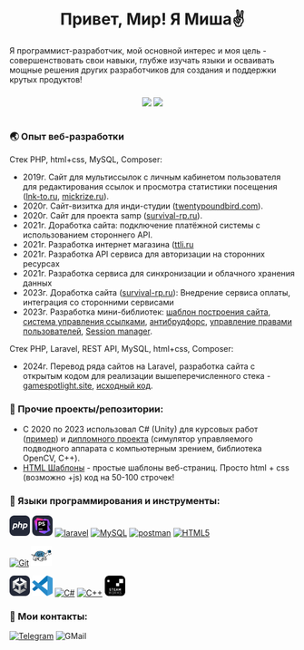 <h1 align="center"> Привет, Мир! Я Миша✌️ </h1>
Я программист-разработчик, мой основной интерес и моя цель - совершенствовать свои навыки, глубже изучать языки и осваивать мощные решения других разработчиков для создания и поддержки крутых продуктов!

### 

<p align="center">
  <a href="https://t.me/user1883"><img src="https://img.shields.io/badge/Telegram-273254?style=for-the-badge&logo=Telegram"></a>
  <a href="mailto:encrypt@internet.ru"><img src="https://img.shields.io/badge/encrypt@internet.ru-273254?style=for-the-badge&logo=GMail"></a>
</p>
<h1> </h1>

### 🌏 Опыт веб-разработки
Стек PHP, html+css, MySQL, Composer:
- 2019г. Сайт для мультиссылок с личным кабинетом пользователя для редактирования ссылок и просмотра статистики посещения ([lnk-to.ru](lnk-to.ru), [mickrize.ru](mickrize.ru)).
- 2020г. Сайт-визитка для инди-студии ([twentypoundbird.com](twentypoundbird.com)).
- 2020г. Сайт для проекта samp ([survival-rp.ru](survival-rp.ru)).
- 2021г. Доработка сайта: подключение платёжной системы с использованием стороннего API. 
- 2021г. Разработка интернет магазина ([ttli.ru](https://ttli.ru)      
- 2021г. Разработка API сервиса для авторизации на сторонних ресурсах
- 2021г. Разработка сервиса для синхронизации и облачного хранения данных
- 2023г. Доработка сайта ([survival-rp.ru](survival-rp.ru)): Внедрение сервиса оплаты, интеграция со сторонними сервисами
- 2023г. Разработка мини-библиотек: [шаблон построения сайта](https://github.com/TheKompreso/blank-website-template), [система управления ссылками](https://github.com/TheKompreso/url-database-engine), [антибрудфорс](https://github.com/TheKompreso/brute-force-protection), [управление
правами пользователей](https://github.com/TheKompreso/simple-permission-engine), [Session manager](https://github.com/TheKompreso/session-manager).

Cтек PHP, Laravel, REST API, MySQL, html+css, Composer:
- 2024г. Перевод ряда сайтов на Laravel, разработка сайта с открытым кодом для реализации вышеперечисленного стека -  [gamespotlight.site](https://gamespotlight.site), [исходный код](https://github.com/thekompreso/laravel-site).

### 🔨 Прочие проекты/репозитории:
- С 2020 по 2023 использовал C# (Unity) для курсовых работ ([пример](https://github.com/twentypoundbird/SMTU_2_COURSE)) и [дипломного проекта](https://github.com/TheKompreso/UUV-simulator-Graduation-Qualification-Work) (симулятор управляемого подводного аппарата с компьютерным зрением, библиотека OpenCV, C++).
- [HTML Шаблоны](https://github.com/TheKompreso/html-page-templates) - простые шаблоны веб-страниц. Просто html + css (возможно +js) код на 50-100 строчек!

### 🌟 Языки программирования и инструменты:
 <a href="https://www.php.net/" target="_blank" rel="noreferrer"><img src="https://github.com/tandpfun/skill-icons/blob/main/icons/PHP-Dark.svg" width="36" height="36" alt="PHP" /></a>
  <a href="https://www.jetbrains.com/phpstorm/" target="_blank" rel="noreferrer"><img src="https://github.com/tandpfun/skill-icons/blob/main/icons/PhpStorm-Dark.svg" width="36" height="36" alt="PHPStorm" /></a>
<a href="https://laravel.com" target="_blank" rel="noreferrer"><img src="https://cdn.simpleicons.org/laravel" width="36" height="36" alt="laravel" /></a>
  <a href="https://www.mysql.com/" target="_blank" rel="noreferrer"><img src="https://raw.githubusercontent.com/danielcranney/readme-generator/main/public/icons/skills/mysql-colored.svg" width="36" height="36" alt="MySQL" /></a>
  <a href="https://postman.com" target="_blank" rel="noreferrer"> <img src="https://www.vectorlogo.zone/logos/getpostman/getpostman-icon.svg" alt="postman" width="36" height="36" /></a>
  <a href="https://developer.mozilla.org/en-US/docs/Glossary/HTML5" target="_blank" rel="noreferrer"><img src="https://raw.githubusercontent.com/danielcranney/readme-generator/main/public/icons/skills/html5-colored.svg" width="36" height="36" alt="HTML5" /></a>
  
 <a href="https://git-scm.com/" target="_blank" rel="noreferrer"><img src="https://raw.githubusercontent.com/danielcranney/readme-generator/main/public/icons/skills/git-colored.svg" width="36" height="36" alt="Git" /></a>
  <a href="https://tortoisegit.org" target="_blank" rel="noreferrer"> <img src="https://github.com/TheKompreso/TheKompreso/blob/master/source/brands/tortoisegit.svg" alt="tortoisegit" width="36" height="36" /></a>

 <a href="https://unity.com/" target="_blank" rel="noreferrer"> <img src="https://github.com/tandpfun/skill-icons/blob/main/icons/Unity-Dark.svg" alt="unity" width="36" height="36" /></a>
  <a href="https://code.visualstudio.com/" target="_blank" rel="noreferrer"><img src="https://github.com/brand-icons/brands/blob/master/icons/color/visualstudiocode.svg" width="36" height="36" alt="VS Code" /></a>
  <a href="https://docs.microsoft.com/en-us/dotnet/csharp/" target="_blank" rel="noreferrer"><img src="https://raw.githubusercontent.com/danielcranney/readme-generator/main/public/icons/skills/csharp-colored.svg" width="36" height="36" alt="C#" /></a>
  <a href="https://docs.microsoft.com/en-us/cpp/?view=msvc-170" target="_blank" rel="noreferrer"><img src="https://raw.githubusercontent.com/danielcranney/readme-generator/main/public/icons/skills/cplusplus-colored.svg" width="36" height="36" alt="C++" /></a>
  <a href="https://partner.steamgames.com" target="_blank" rel="noreferrer"> <img src="https://github.com/TheKompreso/TheKompreso/blob/master/source/brands/logo-steamworks.svg" alt="steamworks" width="36" height="36" /></a>
  
<!---- <a href="https://www.docker.com/" target="_blank" rel="noreferrer"><img src="https://raw.githubusercontent.com/danielcranney/readme-generator/main/public/icons/skills/docker-colored.svg" width="36" height="36" alt="Docker" /></a> 
 <a href="https://www.postgresql.org/" target="_blank" rel="noreferrer"><img src="https://raw.githubusercontent.com/danielcranney/readme-generator/main/public/icons/skills/postgresql-colored.svg" width="36" height="36" alt="PostgreSQL" /></a>
 <a href="https://laravel.com" target="_blank" rel="noreferrer"><img src="https://cdn.simpleicons.org/laravel" width="36" height="36" alt="laravel" /></a>
 <a href="https://gitlab.com/" target="_blank" rel="noreferrer"> <img src="https://github.com/brand-icons/brands/blob/master/icons/color/gitlab.svg" alt="gitlab" width="36" height="36" /></a>
 <a href="https://www.linux.org/" target="_blank" rel="noreferrer"> <img src="https://github.com/brand-icons/brands/blob/master/icons/color/linux.svg" alt="linux" width="36" height="36" /></a>
  
### 🌟 Хочу освоить в будущем:
 <a href="https://www.blender.org/" target="_blank" rel="noreferrer"><img src="https://raw.githubusercontent.com/danielcranney/readme-generator/main/public/icons/skills/blender-colored.svg" width="36" height="36" alt="Blender" /></a> ---->

### 👀 Мои контакты:
[![Telegram](https://img.shields.io/badge/Telegram-273254?style=for-the-badge&logo=Telegram)](https://t.me/user1883)
![GMail](https://img.shields.io/badge/encrypt@internet.ru-273254?style=for-the-badge&logo=GMail)

